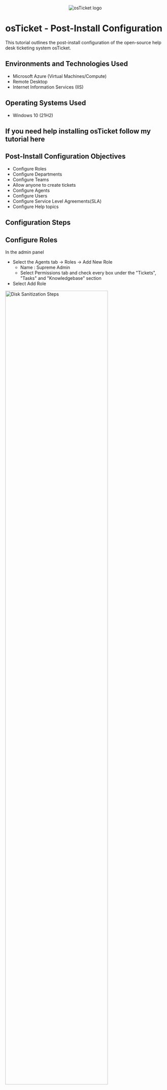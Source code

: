 <p align="center">
<img src="https://i.imgur.com/Clzj7Xs.png" alt="osTicket logo"/>
</p>

<h1>osTicket - Post-Install Configuration</h1>
This tutorial outlines the post-install configuration of the open-source help desk ticketing system osTicket.<br />

<h2>Environments and Technologies Used</h2>

- Microsoft Azure (Virtual Machines/Compute)
- Remote Desktop
- Internet Information Services (IIS)

<h2>Operating Systems Used </h2>

- Windows 10</b> (21H2)

<h2>If you need help installing osTicket follow my tutorial here</h2>

<h2>Post-Install Configuration Objectives</h2>

- Configure Roles
- Configure Departments
- Configure Teams
- Allow anyone to create tickets
- Configure Agents
- Configure Users
- Configure Service Level Agreements(SLA)
- Configure Help topics

<h2>Configuration Steps</h2>

<h2>Configure Roles</h2>

In the admin panel
- Select the Agents tab -> Roles -> Add New Role
	- Name : Supreme Admin
	- Select Permissions tab and check every box under the "Tickets", "Tasks" and "Knowledgebase" section
- Select Add Role
<p>
<img src="https://i.imgur.com/Dy6uQiW.png" height="80%" width="80%" alt="Disk Sanitization Steps"/>
</p>
<p>
<h2>Configure Departments</h2>

- In the admin panel
- Select the Agents tab -> Departments -> Add New Department 
	- Name: System Administrators
- Select Create Deptartment 
<p>
<img src="https://i.imgur.com/Q6eyyYZ.png" height="80%" width="80%" alt="Disk Sanitization Steps"/>
<img src="https://imgur.com/rjvmSSp.png" height="80%" width="80%" alt="Disk Sanitization Steps"/>
</p>
<p>	
	
<h2>Configure Teams</h2>

- In the admin panel
- Select the Agents tab -> Teams -> Add New Team
	- Name: Level II Support 
- Go to members tab and select yourself in "Select Agent" dropdown menu
- Select create team. 
<p>
<img src="https://i.imgur.com/ZVMQCgr.png" height="80%" width="80%" alt="Disk Sanitization Steps"/>
<img src="https://i.imgur.com/obTQZlK.png" height="80%" width="80%" alt="Disk Sanitization Steps"/>
</p>
<p>	
	
<h2>Open Permissions to Allow Anyone to Create Tickets</h2>

 In the admin panel 
- Select the Settings -> User Settings
- Make sure box the "Registration Required: "Require registration and login to create tickets"is unchecked:  
<p>
<img src="https://i.imgur.com/wrnMuN9.png" height="80%" width="80%" alt="Disk Sanitization Steps"/>
</p>
<p>		
	
<h2>Configure Agents</h2>

-  In the admin panel 
- Select the Agents tab -> Add New Agents
	- Name: Jane Doe
	- Email : jane.doe@osticket.com
	- Username: jane.doe
	- Click set password and uncheck box that says "send the agent a password reset email
		- Set your password
		- uncheck "require password change at next login" box
		- set
<p>
<img src="https://i.imgur.com/IqORAgl.png" height="80%" width="80%" alt="Disk Sanitization Steps"/>
<img src="https://i.imgur.com/c9AkP3L.png" height="80%" width="80%" alt="Disk Sanitization Steps"/>
</p>

- Select Access tab 
	- Under Primary Department 
		- Select department dropdown menu -> System Administrators
		- Select Role dropdown menu -> Supreme Admin
	- Extended Accesss 
		- Select Department -> Support -> Add -> Supreme Admin
- Select Teams tab
	- Select team dropdown menu -> Level II Support
	- Select Add
- Select Create	

<p>
<img src="https://i.imgur.com/cT6DZrl.png" height="80%" width="80%" alt="Disk Sanitization Steps"/>
<img src="https://imgur.com/9KosaQZ.png" height="80%" width="80%" alt="Disk Sanitization Steps"/>
</p>

- Create another agent named john and repeat the process again.
	- Follow same steps as above with some changes to Primary Department
		- Select department dropdown menu -> Support
		- Select Role dropdown menu -> View only
	- Extended Accesss 
		- Select Department -> Support -> Save Changes

<p>
<img src="https://imgur.com/cIc3Nhz.png" height="80%" width="80%" alt="Disk Sanitization Steps"/>
<img src="https://i.imgur.com/c9AkP3L.png" height="80%" width="80%" alt="Disk Sanitization Steps"/>
</p>



<h2>Configure Users</h2>

- In the Agent panel
- Select Users tab to create user
	- Email Address: Karen@osticket.com
	- Full Name - Karen Karen
	- Select Add User

<p align="center">
<img src="https://i.imgur.com/uDry69l.png" height="80%" width="80%" alt="Azure Free Account"/>

- Select user tab again to create another user
	- Email Address: Ken@osticket.com
	- Full Name - Ken Ken
	- Select Add User

<p align="center">
<img src="https://i.imgur.com/FploSL2.png" height="80%" width="80%" alt="Azure Free Account"/>


<h2>Configure Service Level Agreements(SLAs)</h2>

- In the admin panel 
- Select Manage tab -> SLA -> Add New SLA Plan 
	- Name: SEV-A 			
	- Grace Period: 1
	- Schedule dropdown menu: 24/7
	- Select Add Plan	
	
<p align="center">
<img src="https://i.imgur.com/RTQAZqQ.png" height="80%" width="80%" alt="Azure Free Account"/> <img src="https://i.imgur.com/nLy3nPA.png" height="80%" width="80%" alt="Azure Free Services"/>
</p>

- Name: SEV-B
- Grace Period: 4
- Schedule dropdown menu: 24/7
- Select Add Plan
	
<p align="center">
<img src="https://i.imgur.com/GjQUZX8P.png" height="80%" width="80%" alt="Azure Free Services"/>
</p>

- Name: SEV-C 
- Grace Period: 8
- Schedule dropdown menu: Monday - Friday 8AM - 5PM with U.S Holidays
- Select Add Plan

<p align="center">
<img src="https://i.imgur.com/TPhqU1c.png" height="80%" width="80%" alt="Azure Free Account"/>
	

	
<h2>Configure Help Topics</h2>

- In the admin panel 
- Select Manage tab -> Help Topics -> Add New Help Topic 
	- Business Critical Outage
	- Personal Computer Issues
	- Equipment Request
	- Password Reset
- Select Add Topic for each topic

<p align="center">
<img src="https://i.imgur.com/uFmSyqK.png" height="80%" width="80%" alt="Azure Free Account"/>
<img src="https://i.imgur.com/PVlJh4x.png" height="80%" width="80%" alt="Azure Free Account"/>

Done.

